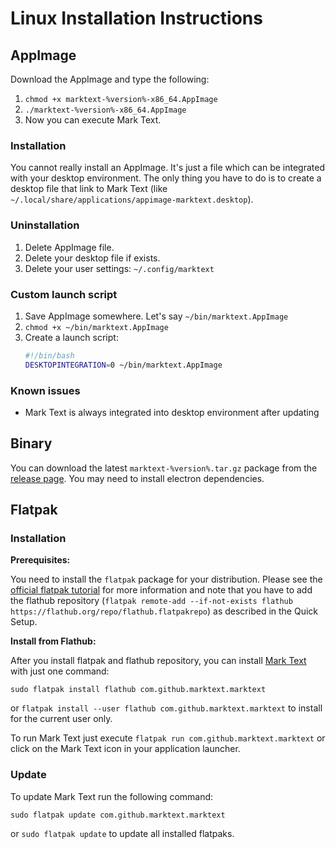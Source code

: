# Linux Installation Instructions

## AppImage

Download the AppImage and type the following:

1. `chmod +x marktext-%version%-x86_64.AppImage`
2. `./marktext-%version%-x86_64.AppImage`
3. Now you can execute Mark Text.

### Installation

You cannot really install an AppImage. It's just a file which can be integrated with your desktop environment. The only thing you have to do is to create a desktop file that link to Mark Text (like `~/.local/share/applications/appimage-marktext.desktop`).

### Uninstallation

1. Delete AppImage file.
2. Delete your desktop file if exists.
3. Delete your user settings: `~/.config/marktext`

### Custom launch script

1. Save AppImage somewhere. Let's say `~/bin/marktext.AppImage`
2. `chmod +x ~/bin/marktext.AppImage`
3. Create a launch script:
   ```sh
   #!/bin/bash
   DESKTOPINTEGRATION=0 ~/bin/marktext.AppImage
   ```

### Known issues

- Mark Text is always integrated into desktop environment after updating

## Binary

You can download the latest `marktext-%version%.tar.gz` package from the [release page](https://github.com/marktext/marktext/releases/latest). You may need to install electron dependencies.

## Flatpak

### Installation

**Prerequisites:**

You need to install the `flatpak` package for your distribution. Please see the [official flatpak tutorial](https://flatpak.org/setup/) for more information and note that you have to add the flathub repository (`flatpak remote-add --if-not-exists flathub https://flathub.org/repo/flathub.flatpakrepo`) as described in the Quick Setup.

**Install from Flathub:**

After you install flatpak and flathub repository, you can install [Mark Text](https://flathub.org/apps/details/com.github.marktext.marktext) with just one command:

```
sudo flatpak install flathub com.github.marktext.marktext
```

or `flatpak install --user flathub com.github.marktext.marktext` to install for the current user only.

To run Mark Text just execute `flatpak run com.github.marktext.marktext` or click on the Mark Text icon in your application launcher.

### Update

To update Mark Text run the following command:

```
sudo flatpak update com.github.marktext.marktext
```

or `sudo flatpak update` to update all installed flatpaks.
